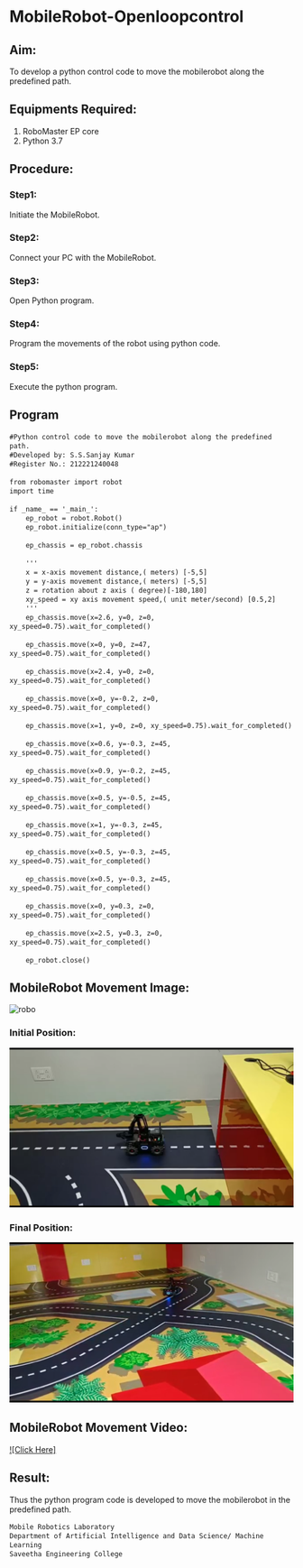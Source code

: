 # MobileRobot-Openloopcontrol
## Aim:

To develop a python control code to move the mobilerobot along the predefined path.

## Equipments Required:
1. RoboMaster EP core
2. Python 3.7

## Procedure:

### Step1:
Initiate the MobileRobot.

### Step2:
Connect your PC with the MobileRobot.

### Step3:
Open Python program.

### Step4:
Program the movements of the robot using python code.

### Step5:
Execute the python program.

## Program
```
#Python control code to move the mobilerobot along the predefined path.
#Developed by: S.S.Sanjay Kumar
#Register No.: 212221240048

from robomaster import robot
import time

if _name_ == '_main_':
    ep_robot = robot.Robot()
    ep_robot.initialize(conn_type="ap")

    ep_chassis = ep_robot.chassis

    '''
    x = x-axis movement distance,( meters) [-5,5]
    y = y-axis movement distance,( meters) [-5,5]
    z = rotation about z axis ( degree)[-180,180]
    xy_speed = xy axis movement speed,( unit meter/second) [0.5,2]
    '''
    ep_chassis.move(x=2.6, y=0, z=0, xy_speed=0.75).wait_for_completed()

    ep_chassis.move(x=0, y=0, z=47, xy_speed=0.75).wait_for_completed()

    ep_chassis.move(x=2.4, y=0, z=0, xy_speed=0.75).wait_for_completed()
    
    ep_chassis.move(x=0, y=-0.2, z=0, xy_speed=0.75).wait_for_completed()

    ep_chassis.move(x=1, y=0, z=0, xy_speed=0.75).wait_for_completed()

    ep_chassis.move(x=0.6, y=-0.3, z=45, xy_speed=0.75).wait_for_completed()

    ep_chassis.move(x=0.9, y=-0.2, z=45, xy_speed=0.75).wait_for_completed()

    ep_chassis.move(x=0.5, y=-0.5, z=45, xy_speed=0.75).wait_for_completed()

    ep_chassis.move(x=1, y=-0.3, z=45, xy_speed=0.75).wait_for_completed()

    ep_chassis.move(x=0.5, y=-0.3, z=45, xy_speed=0.75).wait_for_completed()

    ep_chassis.move(x=0.5, y=-0.3, z=45, xy_speed=0.75).wait_for_completed()

    ep_chassis.move(x=0, y=0.3, z=0, xy_speed=0.75).wait_for_completed()

    ep_chassis.move(x=2.5, y=0.3, z=0, xy_speed=0.75).wait_for_completed()

    ep_robot.close()
```
## MobileRobot Movement Image:

![robo](./img/robomaster.png)

### Initial Position:
![ini](./initial.png)

### Final Position:
![fin](./final.png)
## MobileRobot Movement Video:

[![Click Here]](https://youtu.be/RsccEd7a6FE)

## Result:
Thus the python program code is developed to move the mobilerobot in the predefined path.


```
Mobile Robotics Laboratory
Department of Artificial Intelligence and Data Science/ Machine Learning
Saveetha Engineering College
```
